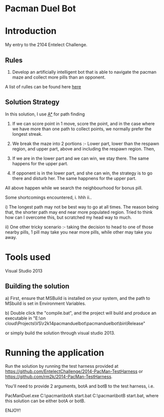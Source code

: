 Pacman Duel Bot
===============

# Introduction

My entry to the 2104 Entelect Challenge.


## Rules
1. Develop an artificially intelligent bot that is able to navigate the pacman maze and collect more pills than an opponent.

A list of rulles can be found here [here](http://challenge.entelect.co.za/DisplayLink.aspx?group=Rules&name=N/A)

## Solution Strategy

In this solution, I use [A*](http://en.wikipedia.org/wiki/A*_search_algorithm) for path finding 

1. If we can score point in 1 move, score the point, and in the case where we have more than one path to collect points, we normally prefer the longest streak.

2. We break the maze into 2 portions :- Lower part, lower than the respawn region, and upper part, above and including the respawn region. Then,
1. If we are in the lower part and we can win, we stay there. The same happens for the upper part.
2. If opponent is in the lower part, and she can win, the strategy is to go there and disturb her. The same happnens for the upper part.

All above happen while we search the neighbourhood for bonus pill.

Some shortcomings encountered,
i. hhh
ii.. 

i) The longest path may not be best way to go at all times. The reason being that, the shorter path may end near more populated region. Tried to think how can I overcome this, but scratched my head way to much.

ii) One other tricky scenario :- taking the decision to head to one of those nearby pills, 1 pill may take you near more pills, while other may take you away.

# Tools used

Visual Studio 2013

## Building the solution

a) First, ensure that MSBuild is installed on your system, and the path to MSbuild is set in Environment Variables.

b) Double click the "compile.bat", and the project will build and produce an executable in "E:\on cloud\Projects\VS\r2k14pacmanduelbot\pacmanduelbot\bin\Release"

or simply build the solution through visual studio 2013.


# Running the application

 Run the solution by running the test harness provided at https://github.com/EntelectChallenge/2014-PacMan-TestHarness or https://github.com/rm2k/2014-PacMan-TestHarness.

You'll need to provide 2 arguments, botA and botB to the test harness, i.e.

PacManDuel.exe C:\pacman\botA start.bat C:\pacman\botB start.bat, where this solution can be either botA or botB. 

ENJOY!	
